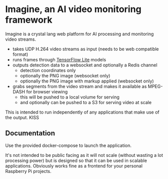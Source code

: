 # Imagine, an AI video monitoring framework

Imagine is a crystal lang web platform for AI processing and monitoring video streams.

* takes UDP H.264 video streams as input (needs to be web compatible format)
* runs frames through [TensorFlow Lite](https://tfhub.dev/s?deployment-format=lite) models
* outputs detection data to a websocket and optionally a Redis channel
  * detection coordinates only
  * optionally the PNG image (websocket only)
  * optionally the PNG image with markup applied (websocket only)
* grabs segments from the video stream and makes it available as MPEG-DASH for browser viewing
  * this will be pushed to a local volume for serving
  * and optionally can be pushed to a S3 for serving video at scale

This is intended to run independently of any applications that make use of the output. KISS

## Documentation

Use the provided docker-compose to launch the application.

It's not intended to be public facing as it will not scale (without wasting a lot processing power) but is designed so that it can be used in scalable applications. Obviously works fine as a frontend for your personal Raspberry Pi projects.
